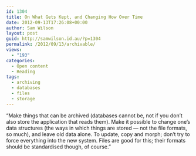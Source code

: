 ```yaml
---
id: 1304
title: On What Gets Kept, and Changing How Over Time
date: 2012-09-13T17:26:08+00:00
author: Sam Wilson
layout: post
guid: http://samwilson.id.au/?p=1304
permalink: /2012/09/13/archivable/
views:
  - "193"
categories:
  - Open content
  - Reading
tags:
  - archiving
  - databases
  - files
  - storage
---
```

“Make things that can be archived (databases cannot be, not if you don’t also store the application that reads them). Make it possible to change one’s data structures (the ways in which things are stored — not the file formats, so much), and leave old data alone. To update, copy and morph; don’t try to force everything into the new system. Files are good for this; their formats should be standardised though, of course.”